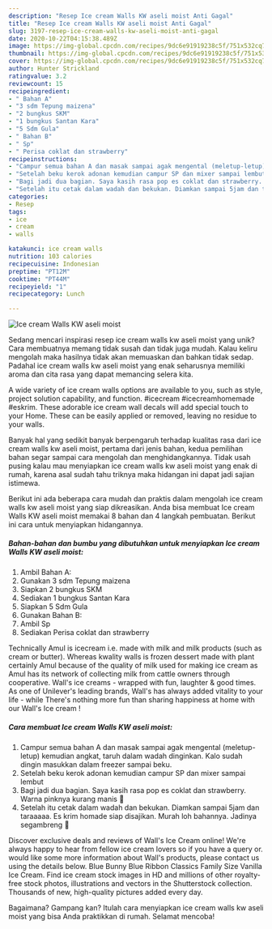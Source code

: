 ```yaml
---
description: "Resep Ice cream Walls KW aseli moist Anti Gagal"
title: "Resep Ice cream Walls KW aseli moist Anti Gagal"
slug: 3197-resep-ice-cream-walls-kw-aseli-moist-anti-gagal
date: 2020-10-22T04:15:38.489Z
image: https://img-global.cpcdn.com/recipes/9dc6e91919238c5f/751x532cq70/ice-cream-walls-kw-aseli-moist-foto-resep-utama.jpg
thumbnail: https://img-global.cpcdn.com/recipes/9dc6e91919238c5f/751x532cq70/ice-cream-walls-kw-aseli-moist-foto-resep-utama.jpg
cover: https://img-global.cpcdn.com/recipes/9dc6e91919238c5f/751x532cq70/ice-cream-walls-kw-aseli-moist-foto-resep-utama.jpg
author: Hunter Strickland
ratingvalue: 3.2
reviewcount: 15
recipeingredient:
- " Bahan A"
- "3 sdm Tepung maizena"
- "2 bungkus SKM"
- "1 bungkus Santan Kara"
- "5 Sdm Gula"
- " Bahan B"
- " Sp"
- " Perisa coklat dan strawberry"
recipeinstructions:
- "Campur semua bahan A dan masak sampai agak mengental (meletup-letup) kemudian angkat, taruh dalam wadah dinginkan. Kalo sudah dingin masukkan dalam freezer sampai beku."
- "Setelah beku kerok adonan kemudian campur SP dan mixer sampai lembut"
- "Bagi jadi dua bagian. Saya kasih rasa pop es coklat dan strawberry. Warna pinknya kurang manis 🤭"
- "Setelah itu cetak dalam wadah dan bekukan. Diamkan sampai 5jam dan taraaaaa. Es krim homade siap disajikan. Murah loh bahannya. Jadinya segambreng 🤣"
categories:
- Resep
tags:
- ice
- cream
- walls

katakunci: ice cream walls 
nutrition: 103 calories
recipecuisine: Indonesian
preptime: "PT12M"
cooktime: "PT44M"
recipeyield: "1"
recipecategory: Lunch

---
```



![Ice cream Walls KW aseli moist](https://img-global.cpcdn.com/recipes/9dc6e91919238c5f/751x532cq70/ice-cream-walls-kw-aseli-moist-foto-resep-utama.jpg)

Sedang mencari inspirasi resep ice cream walls kw aseli moist yang unik? Cara membuatnya memang tidak susah dan tidak juga mudah. Kalau keliru mengolah maka hasilnya tidak akan memuaskan dan bahkan tidak sedap. Padahal ice cream walls kw aseli moist yang enak seharusnya memiliki aroma dan cita rasa yang dapat memancing selera kita.

A wide variety of ice cream walls options are available to you, such as style, project solution capability, and function. #icecream #icecreamhomemade #eskrim. These adorable ice cream wall decals will add special touch to your Home. These can be easily applied or removed, leaving no residue to your walls.

Banyak hal yang sedikit banyak berpengaruh terhadap kualitas rasa dari ice cream walls kw aseli moist, pertama dari jenis bahan, kedua pemilihan bahan segar sampai cara mengolah dan menghidangkannya. Tidak usah pusing kalau mau menyiapkan ice cream walls kw aseli moist yang enak di rumah, karena asal sudah tahu triknya maka hidangan ini dapat jadi sajian istimewa.


Berikut ini ada beberapa cara mudah dan praktis dalam mengolah ice cream walls kw aseli moist yang siap dikreasikan. Anda bisa membuat Ice cream Walls KW aseli moist memakai 8 bahan dan 4 langkah pembuatan. Berikut ini cara untuk menyiapkan hidangannya.

<!--inarticleads1-->

##### Bahan-bahan dan bumbu yang dibutuhkan untuk menyiapkan Ice cream Walls KW aseli moist:

1. Ambil  Bahan A:
1. Gunakan 3 sdm Tepung maizena
1. Siapkan 2 bungkus SKM
1. Sediakan 1 bungkus Santan Kara
1. Siapkan 5 Sdm Gula
1. Gunakan  Bahan B:
1. Ambil  Sp
1. Sediakan  Perisa coklat dan strawberry


Technically Amul is icecream i.e. made with milk and milk products (such as cream or butter). Whereas kwality walls is frozen dessert made with plant certainly Amul because of the quality of milk used for making ice cream as Amul has its network of collecting milk from cattle owners through cooperative. Wall&#39;s ice creams - wrapped with fun, laughter &amp; good times. As one of Unilever&#39;s leading brands, Wall&#39;s has always added vitality to your life - while There&#39;s nothing more fun than sharing happiness at home with our Wall&#39;s Ice cream ! 

<!--inarticleads2-->

##### Cara membuat Ice cream Walls KW aseli moist:

1. Campur semua bahan A dan masak sampai agak mengental (meletup-letup) kemudian angkat, taruh dalam wadah dinginkan. Kalo sudah dingin masukkan dalam freezer sampai beku.
1. Setelah beku kerok adonan kemudian campur SP dan mixer sampai lembut
1. Bagi jadi dua bagian. Saya kasih rasa pop es coklat dan strawberry. Warna pinknya kurang manis 🤭
1. Setelah itu cetak dalam wadah dan bekukan. Diamkan sampai 5jam dan taraaaaa. Es krim homade siap disajikan. Murah loh bahannya. Jadinya segambreng 🤣


Discover exclusive deals and reviews of Wall&#39;s Ice Cream online! We&#39;re always happy to hear from fellow ice cream lovers so if you have a query or. would like some more information about Wall&#39;s products, please contact us using the details below. Blue Bunny Blue Ribbon Classics Family Size Vanilla Ice Cream. Find ice cream stock images in HD and millions of other royalty-free stock photos, illustrations and vectors in the Shutterstock collection. Thousands of new, high-quality pictures added every day. 

Bagaimana? Gampang kan? Itulah cara menyiapkan ice cream walls kw aseli moist yang bisa Anda praktikkan di rumah. Selamat mencoba!
